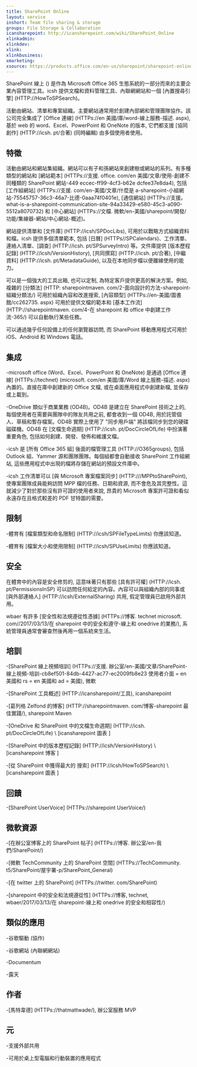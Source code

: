 ```yaml
---
title: SharePoint Online
layout: service
inshort: Team file sharing & storage
groups: File Storage & Collaboration
icansharepoint: http://icansharepoint.com/wiki/SharePoint_Online
xlinkadmin: 
xlinkdev: 
xlink: 
xlinkbusiness: 
xmarketing: 
xsource: https://products.office.com/en-us/sharepoint/sharepoint-online-collaboration-software
---
```


SharePoint 線上 () 是作為 Microsoft Office 365 生態系統的一部分而來的主要企業內容管理工具。icsh 提供文檔和資料管理工具、內聯網網站和一個 [內置搜尋引擎] (HTTP://HowToSPSearch)。

活動由網站、清單和專案組織。主要網站通常用於創建內部網和管理團隊協作。該公司完全集成了 [Office 連線] (HTTPs://en 美國/庫/word-線上服務-描述. aspx), 基於 web 的 word、Excel、PowerPoint 和 OneNote 的版本, 它們都支援 [協同創作] (HTTP://icsh. pt/合著) (同時編輯) 由多個使用者使用。

特徵
---------

活動由網站和網站集組織。網站可以有子和孫網站來創建樹或網站的系列。有多種類型的網站和 [網站範本] (HTTPs://支援. office. com/en 美國/文章/使用-創建不同種類的 SharePoint 網站-449 eccec-ff99-4cf3-b62e dcfee37e8da4), 包括 [工作組網站] (HTTPs://支援. com/en-美國/文章/什麼是 a-sharepoint-小組網站-75545757-36c3-46a7-比德-0aaa74f0401e), [通信網站] (HTTPs://支援。what-is-a-sharepoint-communication-site-94a33429-e580-45c3-a090-5512a8070732) 和 [中心網站] (HTTPs://文檔. 微軟/en-美國/sharepoint/開發/功能/集線器-網站/中心網站-概述)。

網站提供清單和 [文件庫] (HTTP://icsh/SPDocLibs), 可用於以戰略方式組織資料和檔。icsh 提供多個清單範本, 包括 [日曆] (HTTPs//SPCalendars)、工作清單、連絡人清單、[調查] (HTTP://icsh. pt/SPSurveyIntro) 等。文件庫提供 [版本歷程記錄] (HTTP://icsh/VersionHistory), [共同撰寫] (HTTP://icsh. pt/合著), [中繼資料] (HTTP://icsh. pt/MetadataGuide), 以及在本地同步檔以便離線使用的能力。

可以是一個強大的工具出箱, 也可以定制, 為特定客戶提供更高的解決方案。例如, 複雜的 [分類法] (HTTP: sharepointmaven. com/2-面向設計的方法-sharepoint-組織分類法/) 可用於組織內容和改進搜索, [內容類型] (HTTPs://en-美國/圖書館/cc262735. aspx) 可用於提供文檔的範本和 [基本工作流] (HTTP://sharepointmaven. com/4-在 sharepoint 和 office 中創建工作流-365/) 可以自動執行某些任務。

可以通過幾乎任何設備上的任何瀏覽器訪問, 而 SharePoint 移動應用程式可用於 iOS、Android 和 Windows 電話。

集成
---------

-microsoft office (Word、Excel、PowerPoint 和 OneNote) 是通過 [Office 連線] (HTTPs://technet) (microsoft. com/en 美國/庫/Word 線上服務-描述. aspx) 內置的。直接在庫中創建新的 Office 文檔, 或在桌面應用程式中創建新檔, 並保存或上載到。

-OneDrive 類似于商業業務 (OD4B)。OD4B 是建立在 SharePoint 技術之上的, 每個使用者在需要與團隊中的隊友共用之前, 都會收到一個 OD4B, 用於託管個人、草稿和暫存檔案。OD4B 實際上使用了 "同步用戶端" 將該檔同步到您的硬碟磁碟機。OD4B 在 [文檔生命週期] (HTTP://icsh. pt/DocCircleOfLife) 中扮演著重要角色, 包括如何創建、開發、發佈和維護文檔。

-icsh 是 [所有 Office 365 組] 後面的檔管理工具 (HTTP://O365groups), 包括 Outlook 組、Yammer 源和團隊團隊。每個組都會自動接收 SharePoint 工作組網站, 這些應用程式中出現的檔將存儲在網站的預設文件庫中。

-icsh 工作清單可以 [與 Microsoft 專案檔案同步] (HTTP:///MPPtoSharePoint), 使專案團隊成員能夠訪問 MPP 檔的任務、日期和資源, 而不會危及其完整性。這就減少了對於那些沒有許可證的使用者來說, 昂貴的 Microsoft 專案許可證和看似永遠存在且格式較差的 PDF 甘特圖的需要。

限制
---------

-體育有 [檔案類型和命名限制] (HTTP://icsh/SPFileTypeLimits) 你應該知道。

-體育有 [檔案大小和使用限制] (HTTP://icsh/SPUseLimits) 你應該知道。

安全
---------

在體育中的內容是安全修剪的, 這意味著只有那些 [具有許可權] (HTTP://icsh. pt/PermissionsInSP) 可以訪問任何給定的內容。內容可以與組織內部的同事或 [與外部連絡人] (HTTP://icsh/ExternalSharing) 共用, 假定管理員已啟用外部共用。

wbaer 有許多 [安全性和法規遵從性憑據] (HTTPs://博客. technet microsoft. com//2017/03/13/在 sharepoint 中的安全和遵守-線上和 onedrive 的業務/), 系統管理員通常會審查然後再用一個系統來生活。

培訓
---------

-[SharePoint 線上視頻培訓] (HTTPs://支援. 辦公室/en-美國/文章/SharePoint-線上視頻-培訓-cb8ef501-84db-4427-ac77-ec2009fb8e23 使用者介面 = en 美國和 rs = en 美國和 ad = 美國), 微軟

-[SharePoint 工具概述] (HTTP://icansharepoint/工具), icansharepoint

-[葛列格 Zelfond 的博客] (HTTP://sharepointmaven. com/博客-sharepoint 最佳實踐/), sharepoint Maven

-[OneDrive 和 SharePoint 中的文檔生命週期] (HTTP://icsh. pt/DocCircleOfLife) \ [icansharepoint
圖表 \]

-[SharePoint 中的版本歷程記錄] (HTTP://icsh/VersionHistory)
\ [icansharepoint 博客 \]

-[從 SharePoint 中獲得最大的
搜索] (HTTP://icsh/HowToSPSearch) \ [icansharepoint 圖表 \]

回饋
---------

-[SharePoint UserVoice] (HTTPs://sharepoint UserVoice/)

微軟資源
---------

-[在辦公室博客上的 SharePoint 帖子] (HTTPs://博客. 辦公室/en-我們/SharePoint/)

-[微軟 TechCommunity 上的 SharePoint 空間] (HTTPs://TechCommunity. t5/SharePoint/屋宇署-p/SharePoint_General)

-[在 twitter 上的 SharePoint] (HTTPs://twitter. com/SharePoint)

-[sharepoint 中的安全和法規遵從性] (HTTPs://博客, technet, wbaer/2017/03/13/在 sharepoint-線上和 onedrive 的安全和相容性/)


類似的應用
--------------------

-谷歌驅動 (協作)

-谷歌網站 (內聯網網站)

-Documentum

-露天

作者
---------

-[馬特韋德] (HTTPs://thatmattwade/), 辦公室服務 MVP

元
--------

-支援外部共用

-可用於桌上型電腦和行動裝置的應用程式

